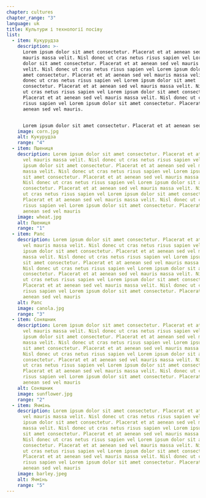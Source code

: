 ```yaml
---
chapter: cultures
chapter_range: "3"
language: uk
title: Культури і технології посіву
list:
  - item: Кукурудза
    description: >-
      Lorem ipsum dolor sit amet consectetur. Placerat et at aenean sed vel
      mauris massa velit. Nisl donec ut cras netus risus sapien vel Lorem ipsum
      dolor sit amet consectetur. Placerat et at aenean sed vel mauris massa
      velit. Nisl donec ut cras netus risus sapien vel Lorem ipsum dolor sit
      amet consectetur. Placerat et at aenean sed vel mauris massa velit. Nisl
      donec ut cras netus risus sapien vel Lorem ipsum dolor sit amet
      consectetur. Placerat et at aenean sed vel mauris massa velit. Nisl donec
      ut cras netus risus sapien vel Lorem ipsum dolor sit amet consectetur.
      Placerat et at aenean sed vel mauris massa velit. Nisl donec ut cras netus
      risus sapien vel Lorem ipsum dolor sit amet consectetur. Placerat et at
      aenean sed vel mauris.


      Lorem ipsum dolor sit amet consectetur. Placerat et at aenean sed vel mauris massa velit. Nisl donec ut cras netus risus sapien vel Lorem ipsum dolor sit amet consectetur. Placerat et at aenean sed vel mauris massa velit. Nisl donec ut cras netus risus sapien vel Lorem ipsum dolor sit amet consectetur.
    image: corn.jpg
    alt: Кукурудза
    range: "4"
  - item: Пшениця
    description: Lorem ipsum dolor sit amet consectetur. Placerat et at aenean sed
      vel mauris massa velit. Nisl donec ut cras netus risus sapien vel Lorem
      ipsum dolor sit amet consectetur. Placerat et at aenean sed vel mauris
      massa velit. Nisl donec ut cras netus risus sapien vel Lorem ipsum dolor
      sit amet consectetur. Placerat et at aenean sed vel mauris massa velit.
      Nisl donec ut cras netus risus sapien vel Lorem ipsum dolor sit amet
      consectetur. Placerat et at aenean sed vel mauris massa velit. Nisl donec
      ut cras netus risus sapien vel Lorem ipsum dolor sit amet consectetur.
      Placerat et at aenean sed vel mauris massa velit. Nisl donec ut cras netus
      risus sapien vel Lorem ipsum dolor sit amet consectetur. Placerat et at
      aenean sed vel mauris
    image: wheat.jpg
    alt: Пшениця
    range: "1"
  - item: Рапс
    description: Lorem ipsum dolor sit amet consectetur. Placerat et at aenean sed
      vel mauris massa velit. Nisl donec ut cras netus risus sapien vel Lorem
      ipsum dolor sit amet consectetur. Placerat et at aenean sed vel mauris
      massa velit. Nisl donec ut cras netus risus sapien vel Lorem ipsum dolor
      sit amet consectetur. Placerat et at aenean sed vel mauris massa velit.
      Nisl donec ut cras netus risus sapien vel Lorem ipsum dolor sit amet
      consectetur. Placerat et at aenean sed vel mauris massa velit. Nisl donec
      ut cras netus risus sapien vel Lorem ipsum dolor sit amet consectetur.
      Placerat et at aenean sed vel mauris massa velit. Nisl donec ut cras netus
      risus sapien vel Lorem ipsum dolor sit amet consectetur. Placerat et at
      aenean sed vel mauris
    alt: Рапс
    image: canola.jpg
    range: "3"
  - item: Соняшник
    description: Lorem ipsum dolor sit amet consectetur. Placerat et at aenean sed
      vel mauris massa velit. Nisl donec ut cras netus risus sapien vel Lorem
      ipsum dolor sit amet consectetur. Placerat et at aenean sed vel mauris
      massa velit. Nisl donec ut cras netus risus sapien vel Lorem ipsum dolor
      sit amet consectetur. Placerat et at aenean sed vel mauris massa velit.
      Nisl donec ut cras netus risus sapien vel Lorem ipsum dolor sit amet
      consectetur. Placerat et at aenean sed vel mauris massa velit. Nisl donec
      ut cras netus risus sapien vel Lorem ipsum dolor sit amet consectetur.
      Placerat et at aenean sed vel mauris massa velit. Nisl donec ut cras netus
      risus sapien vel Lorem ipsum dolor sit amet consectetur. Placerat et at
      aenean sed vel mauris
    alt: Соняшник
    image: sunflower.jpg
    range: "2"
  - item: Ячмінь
    description: Lorem ipsum dolor sit amet consectetur. Placerat et at aenean sed
      vel mauris massa velit. Nisl donec ut cras netus risus sapien vel Lorem
      ipsum dolor sit amet consectetur. Placerat et at aenean sed vel mauris
      massa velit. Nisl donec ut cras netus risus sapien vel Lorem ipsum dolor
      sit amet consectetur. Placerat et at aenean sed vel mauris massa velit.
      Nisl donec ut cras netus risus sapien vel Lorem ipsum dolor sit amet
      consectetur. Placerat et at aenean sed vel mauris massa velit. Nisl donec
      ut cras netus risus sapien vel Lorem ipsum dolor sit amet consectetur.
      Placerat et at aenean sed vel mauris massa velit. Nisl donec ut cras netus
      risus sapien vel Lorem ipsum dolor sit amet consectetur. Placerat et at
      aenean sed vel mauris
    image: barley.jpeg
    alt: Ячмінь
    range: "5"
---
```

